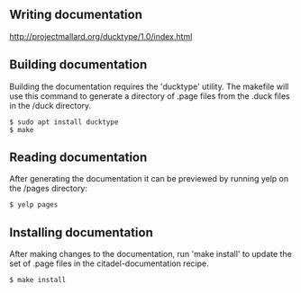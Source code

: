 
## Writing documentation

http://projectmallard.org/ducktype/1.0/index.html

## Building documentation

Building the documentation requires the 'ducktype' utility. The makefile will use this
command to generate a directory of .page files from the .duck files in the /duck directory.

    $ sudo apt install ducktype
    $ make

## Reading documentation

After generating the documentation it can be previewed by running yelp on the /pages directory:

    $ yelp pages

## Installing documentation

After making changes to the documentation, run 'make install' to update the set
of .page files in the citadel-documentation recipe.

    $ make install

